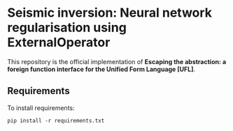 # Seismic inversion: Neural network regularisation using ExternalOperator

This repository is the official implementation of **Escaping the abstraction: a foreign function interface for the Unified Form Language [UFL]**.

## Requirements

To install requirements:

```setup
pip install -r requirements.txt
```
